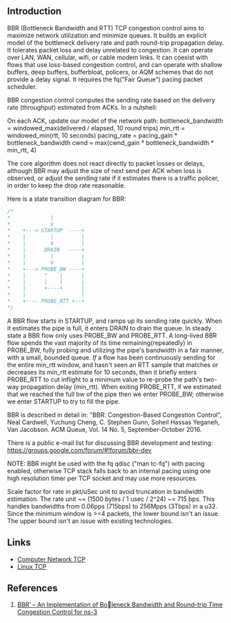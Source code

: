 ## Introduction

BBR (Bottleneck Bandwidth and RTT) TCP congestion control aims to maximize network utilization and minimize queues.
It builds an explicit model of the bottleneck delivery rate and path round-trip propagation delay.
It tolerates packet loss and delay unrelated to congestion.
It can operate over LAN, WAN, cellular, wifi, or cable modem links.
It can coexist with flows that use loss-based congestion control, and can operate with shallow buffers, deep buffers, bufferbloat, policers, or AQM schemes that do not provide a delay signal.
It requires the fq("Fair Queue") pacing packet scheduler.

BBR congestion control computes the sending rate based on the delivery rate (throughput) estimated from ACKs.
In a nutshell:

On each ACK, update our model of the network path:
bottleneck_bandwidth = windowed_max(delivered / elapsed, 10 round trips)
min_rtt = windowed_min(rtt, 10 seconds)
pacing_rate = pacing_gain * bottleneck_bandwidth
cwnd = max(cwnd_gain * bottleneck_bandwidth * min_rtt, 4)

The core algorithm does not react directly to packet losses or delays, although BBR may adjust the size of next send per ACK when loss is observed, or adjust the sending rate if it estimates there is a traffic policer, in order to keep the drop rate reasonable.

Here is a state transition diagram for BBR:

```c
/*
*             |
*             V
*    +---> STARTUP  ----+
*    |        |         |
*    |        V         |
*    |      DRAIN   ----+
*    |        |         |
*    |        V         |
*    +---> PROBE_BW ----+
*    |      ^    |      |
*    |      |    |      |
*    |      +----+      |
*    |                  |
*    +---- PROBE_RTT <--+
*/
```

A BBR flow starts in STARTUP, and ramps up its sending rate quickly.
When it estimates the pipe is full, it enters DRAIN to drain the queue.
In steady state a BBR flow only uses PROBE_BW and PROBE_RTT.
A long-lived BBR flow spends the vast majority of its time remaining(repeatedly) in PROBE_BW, fully probing and utilizing the pipe's bandwidth in a fair manner, with a small, bounded queue.
*If* a flow has been continuously sending for the entire min_rtt window, and hasn't seen an RTT sample that matches or decreases its min_rtt estimate for 10 seconds,
then it briefly enters PROBE_RTT to cut inflight to a minimum value to re-probe the path's two-way propagation delay (min_rtt).
When exiting PROBE_RTT, if we estimated that we reached the full bw of the pipe then we enter PROBE_BW; otherwise we enter STARTUP to try to fill the pipe.

BBR is described in detail in:
"BBR: Congestion-Based Congestion Control",
Neal Cardwell, Yuchung Cheng, C. Stephen Gunn, Soheil Hassas Yeganeh,
Van Jacobson. ACM Queue, Vol. 14 No. 5, September-October 2016.

There is a public e-mail list for discussing BBR development and testing: https://groups.google.com/forum/#!forum/bbr-dev

NOTE: BBR might be used with the fq qdisc ("man tc-fq") with pacing enabled, otherwise TCP stack falls back to an internal pacing using one high resolution timer per TCP socket and may use more resources.


Scale factor for rate in pkt/uSec unit to avoid truncation in bandwidth estimation. The rate unit ~= (1500 bytes / 1 usec / 2^24) ~= 715 bps.
This handles bandwidths from 0.06pps (715bps) to 256Mpps (3Tbps) in a u32.
Since the minimum window is >=4 packets, the lower bound isn't an issue. The upper bound isn't an issue with existing technologies.




## Links

- [Computer Network TCP](/docs/CS/CN/TCP.md)
- [Linux TCP](/docs/CS/OS/Linux/TCP.md)


## References

1. [BBR’ – An Implementation of Boleneck Bandwidth and Round-trip Time Congestion Control for ns-3](https://web.cs.wpi.edu/~claypool/papers/bbr-prime/claypool-final.pdf)